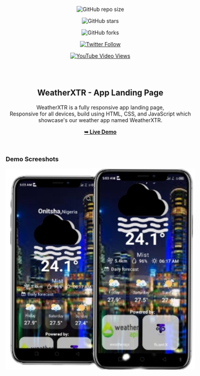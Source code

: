 <div align="center">

  

  ![GitHub repo size](https://img.shields.io/github/repo-size/fluantiX/fluantiX)

  ![GitHub stars](https://img.shields.io/github/stars/fluantiX/fluantiX?style=social)

  ![GitHub forks](https://img.shields.io/github/forks/fluantiX/fluantiX?style=social)

  [![Twitter Follow](https://img.shields.io/twitter/follow/fluantiX?style=social)](https://twitter.com/intent/follow?screen_name=fluantiX)

  [![YouTube Video Views](https://img.shields.io/youtube/views/igNpJ21Hglk?style=social)](https://youtu.be/lYC-rqpcZ0g)

  <br />

  <br />

  <h2 align="center">WeatherXTR - App Landing Page</h2>

  WeatherXTR is a fully responsive app landing page, <br />Responsive for all devices, build using HTML, CSS, and JavaScript which showcase's our weather app named WeatherXTR.

  <a href="https://codewithsadee.github.io/vast/"><strong>➥ Live Demo</strong></a>

</div>

<br />

### Demo Screeshots

![fluantiX Demo](./assets/images/4.png "Screen Demo")




